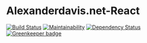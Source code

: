 # Alexanderdavis.net-React
[![Build Status](https://travis-ci.com/alexander7161/Alexanderdavis.net-React.svg?branch=master)](https://travis-ci.com/alexander7161/Alexanderdavis.net-React)
[![Maintainability](https://api.codeclimate.com/v1/badges/a99a88d28ad37a79dbf6/maintainability)](https://codeclimate.com/github/alexander7161/Alexanderdavis.net-React)
[![Dependency Status](https://david-dm.org/alexander7161/alexanderdavis.net-react.svg)](https://david-dm.org/alexander7161/alexanderdavis.net-react) [![Greenkeeper badge](https://badges.greenkeeper.io/alexander7161/Alexanderdavis.net-React.svg)](https://greenkeeper.io/) 
